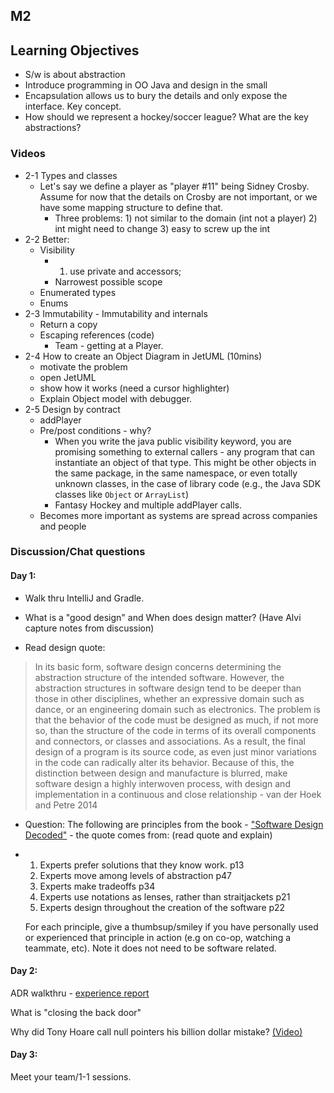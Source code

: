 ## M2

## Learning Objectives

- S/w is about abstraction
- Introduce programming in OO Java and design in the small
- Encapsulation allows us to bury the details and only expose the interface. Key concept. 
- How should we represent a hockey/soccer league? What are the key abstractions?

### Videos

- 2-1 Types and classes
  - Let's say we define a player as "player #11" being Sidney Crosby. Assume for now that the details on Crosby are not important, or we have some mapping structure to define that. 
    - Three problems: 1) not similar to the domain (int not a player) 2) int might need to change 3) easy to screw up the int
- 2-2 Better: 
  - Visibility
    - 1) use private and accessors; 
    - Narrowest possible scope
  - Enumerated types
  - Enums
- 2-3 Immutability - Immutability and internals
  - Return a copy
  - Escaping references (code)
    - Team - getting at a Player. 
- 2-4 How to create an Object Diagram in JetUML (10mins)
  - motivate the problem
  - open JetUML
  - show how it works (need a cursor highlighter)
  - Explain Object model with debugger.
- 2-5 Design by contract
  - addPlayer 
  - Pre/post conditions - why? 
    - When you write the java public visibility keyword, you are promising something to external callers - any program that can instantiate an object of that type. This might be other objects in the same package, in the same namespace, or even totally unknown classes, in the case of library code (e.g., the Java SDK classes like `Object` or `ArrayList`)
    - Fantasy Hockey and multiple addPlayer calls.
  - Becomes more important as systems are spread across companies and people

### Discussion/Chat questions

#### Day 1:

* Walk thru IntelliJ and Gradle.

* What is a "good design" and When does design matter? (Have Alvi capture notes from discussion)

* Read design quote:

> In its basic form, software design concerns determining the abstraction structure of the intended software. However, the abstraction structures in software design tend to be deeper than those in other disciplines, whether an expressive domain such as dance, or an engineering domain such as electronics. The problem is that the behavior of the code must be designed as much, if not more so, than the structure of the code in terms of its overall components and connectors, or classes and associations. As a result, the final design of a program is its source code, as even just minor variations in the code can radically alter its behavior. Because of this, the distinction between design and manufacture is blurred, make software design a highly interwoven process, with design and implementation in a continuous and close relationship - van der Hoek and Petre 2014

- Question: The following are principles from the book -  ["Software Design Decoded"](https://softwaredesigndecoded.wordpress.com/)  - the quote comes from: (read quote and explain)

- 1. Experts prefer solutions that they know work. p13
  2. Experts move among levels of abstraction p47
  3. Experts make tradeoffs p34
  4. Experts use notations as lenses, rather than straitjackets p21
  5. Experts design throughout the creation of the software p22

  For each principle, give a thumbsup/smiley if you have personally used or experienced that principle in action (e.g on co-op, watching a teammate, etc). Note it does not need to be software related.

#### Day 2:

ADR walkthru - [experience report ](https://www.agilealliance.org/resources/experience-reports/distribute-design-authority-with-architecture-decision-records/)

What is "closing the back door"

Why did Tony Hoare call null pointers his billion dollar mistake?  [(Video)](https://www.infoq.com/presentations/Null-References-The-Billion-Dollar-Mistake-Tony-Hoare/)

#### Day 3: 

Meet your team/1-1 sessions. 
